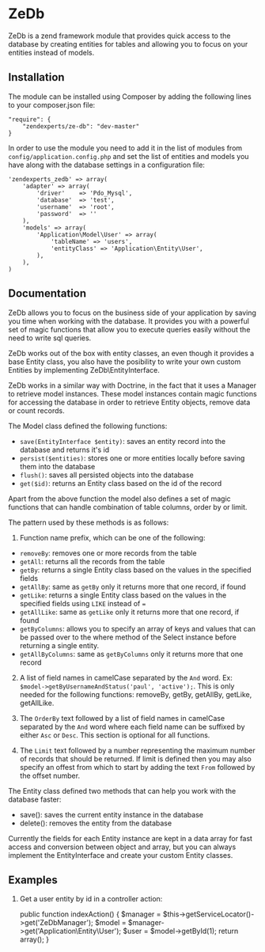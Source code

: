 ZeDb
====

ZeDb is a zend framework module that provides quick access to the database by
creating entities for tables and allowing you to focus on your entities instead of models.

Installation
------------

The module can be installed using Composer by adding the following lines to your composer.json file:

    "require": {
        "zendexperts/ze-db": "dev-master"
    }
    
In order to use the module you need to add it in the list of modules from `config/application.config.php`
and set the list of entities and models you have along with the database settings in a configuration file:

    'zendexperts_zedb' => array(
        'adapter' => array(
            'driver'    => 'Pdo_Mysql',
            'database'  => 'test',
            'username'  => 'root',
            'password'  => ''
        ),
        'models' => array(
            'Application\Model\User' => array(
                'tableName' => 'users',
                'entityClass' => 'Application\Entity\User',
            ),
        ),
    )


Documentation
-------------

ZeDb allows you to focus on the business side of your application by saving you time when 
working with the database.
It provides you with a powerful set of magic functions that allow you to execute queries easily 
without the need to write sql queries.

ZeDb works out of the box with entity classes, an even though it provides a base Entity class,
you also have the posibility to write your own custom Entities by implementing  ZeDb\EntityInterface.

ZeDb works in a similar way with Doctrine, in the fact that it uses a Manager to retrieve model instances.
These model instances contain magic functions for accessing the database in order to retrieve Entity objects,
remove data or count records.

The Model class defined the following functions:

- `save(EntityInterface $entity)`: saves an entity record into the database and returns it's id
- `persist($entities)`: stores one or more entities locally before saving them into the database
- `flush()`: saves all persisted objects into the database
- `get($id)`: returns an Entity class based on the id of the record

Apart from the above function the model also defines a set of magic functions that can handle combination of 
table columns, order by or limit.

The pattern used by these methods is as follows:

1. Function name prefix, which can be one of the following: 
 - `removeBy`: removes one or more records from the table
 - `getAll`: returns all the records from the table
 - `getBy`: returns a single Entity class based on the values in the specified fields
 - `getAllBy`: same as `getBy` only it returns more that one record, if found
 - `getLike`: returns a single Entity class based on the values in the specified fields using `LIKE` instead of `=`
 - `getAllLike`: same as `getLike` only it returns more that one record, if found
 - `getByColumns`: allows you to specify an array of keys and values that can be passed over to the where method of the Select instance before returning a single entity.
 - `getAllByColumns`: same as `getByColumns` only it returns more that one record

2. A list of field names in camelCase separated by the `And` word. Ex: `$model->getByUsernameAndStatus('paul', 'active');`. This is only needed for the following functions: removeBy, getBy, getAllBy, getLike, getAllLike.

3. The `OrderBy` text followed by a list of field names in camelCase separated by the `And` word where each field name can be suffixed by either `Asc` or `Desc`. This section is optional for all functions.

4. The `Limit` text followed by a number representing the maximum number of records that should be returned. If limit is defined then you may also specify an offest from which to start by adding the text `From` followed by the offset number.
    
The Entity class defined two methods that can help you work with the database faster:
- save(): saves the current entity instance in the database
- delete(): removes the entity from the database

Currently the fields for each Entity instance are kept in a data array for fast access and conversion between object and array, but you can always implement the EntityInterface and create your custom Entity classes.
    
Examples
--------

1. Get a user entity by id in a controller action:

    public function indexAction()
    {
        $manager = $this->getServiceLocator()->get('ZeDbManager');
        $model = $manager->get('Application\Entity\User');
        $user = $model->getById(1);
        return array();
    }
